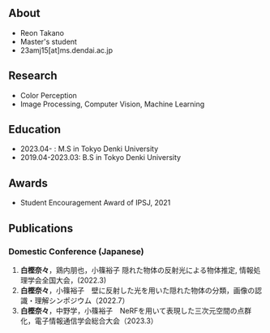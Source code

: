 ## About
- Reon Takano
- Master's student
- 23amj15[at]ms.dendai.ac.jp


## Research
- Color Perception
- Image Processing, Computer Vision, Machine Learning

## Education
- 2023.04- : M.S in Tokyo Denki University
- 2019.04-2023.03: B.S in Tokyo Denki University

## Awards
- Student Encouragement Award  of IPSJ, 2021


## Publications

### Domestic Conference (Japanese)
1. __白樫奈々__，鶏内朋也，小篠裕子 隠れた物体の反射光による物体推定, 情報処理学会全国大会，(2022.3)
2. __白樫奈々__，小篠裕子　壁に反射した光を用いた隠れた物体の分類，画像の認識・理解シンポジウム（2022.7）
3. __白樫奈々__，中野学，小篠裕子　NeRFを用いて表現した三次元空間の点群化，電子情報通信学会総合大会（2023.3）

<!-- ## intern
- 2022.9-2022.11 __日本電気株式会社(NEC)__ 深層学習を用いた三次元空間の点群化（電子情報通信学会総合大会で発表） -->
